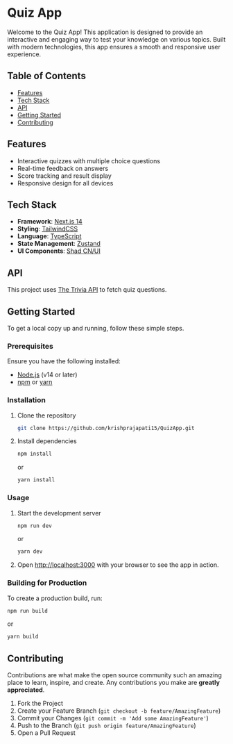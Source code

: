# Quiz App

Welcome to the Quiz App! This application is designed to provide an interactive and engaging way to test your knowledge on various topics. Built with modern technologies, this app ensures a smooth and responsive user experience.

## Table of Contents

- [Features](#features)
- [Tech Stack](#tech-stack)
- [API](#api)
- [Getting Started](#getting-started)
- [Contributing](#contributing)

## Features

- Interactive quizzes with multiple choice questions
- Real-time feedback on answers
- Score tracking and result display
- Responsive design for all devices

## Tech Stack

- **Framework**: [Next.js 14](https://nextjs.org/)
- **Styling**: [TailwindCSS](https://tailwindcss.com/)
- **Language**: [TypeScript](https://www.typescriptlang.org/)
- **State Management**: [Zustand](https://zustand-demo.pmnd.rs/)
- **UI Components**: [Shad CN/UI](https://ui.shadcn.com/)

## API

This project uses [The Trivia API](https://the-trivia-api.com/) to fetch quiz questions.

## Getting Started

To get a local copy up and running, follow these simple steps.

### Prerequisites

Ensure you have the following installed:

- [Node.js](https://nodejs.org/) (v14 or later)
- [npm](https://www.npmjs.com/) or [yarn](https://yarnpkg.com/)

### Installation

1. Clone the repository
   ```sh
   git clone https://github.com/krishprajapati15/QuizApp.git
   ```
2. Install dependencies
   ```sh
   npm install
   ```
   or
   ```sh
   yarn install
   ```

### Usage

1. Start the development server
   ```sh
   npm run dev
   ```
   or
   ```sh
   yarn dev
   ```
2. Open [http://localhost:3000](http://localhost:3000) with your browser to see the app in action.

### Building for Production

To create a production build, run:

```sh
npm run build
```

or

```sh
yarn build
```

## Contributing

Contributions are what make the open source community such an amazing place to learn, inspire, and create. Any contributions you make are **greatly appreciated**.

1. Fork the Project
2. Create your Feature Branch (`git checkout -b feature/AmazingFeature`)
3. Commit your Changes (`git commit -m 'Add some AmazingFeature'`)
4. Push to the Branch (`git push origin feature/AmazingFeature`)
5. Open a Pull Request
